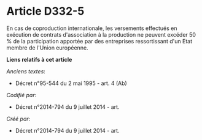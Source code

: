 # Article D332-5

En cas de coproduction internationale, les versements effectués en exécution de contrats d'association à la production ne
peuvent excéder 50 % de la participation apportée par des entreprises ressortissant d'un Etat membre de l'Union européenne.

**Liens relatifs à cet article**

_Anciens textes_:

  - Décret n°95-544 du 2 mai 1995 - art. 4 (Ab)

_Codifié par_:

  - Décret n°2014-794 du 9 juillet 2014 - art.

_Créé par_:

  - Décret n°2014-794 du 9 juillet 2014 - art.
